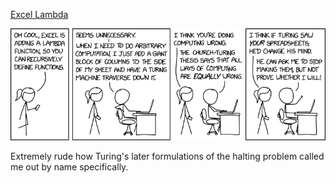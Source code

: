 [Excel Lambda](https://xkcd.com/2453)

![Excel Lambda](./random_comic.png)

Extremely rude how Turing's later formulations of the halting problem called me out by name specifically.

